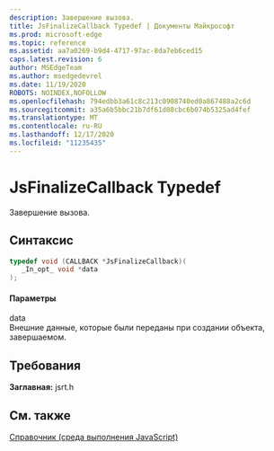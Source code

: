 ```yaml
---
description: Завершение вызова.
title: JsFinalizeCallback Typedef | Документы Майкрософт
ms.prod: microsoft-edge
ms.topic: reference
ms.assetid: aa7a0269-b9d4-4717-97ac-8da7eb6ced15
caps.latest.revision: 6
author: MSEdgeTeam
ms.author: msedgedevrel
ms.date: 11/19/2020
ROBOTS: NOINDEX,NOFOLLOW
ms.openlocfilehash: 794edbb3a61c8c213c0908740ed0a867488a2c6d
ms.sourcegitcommit: a35a6b5bbc21b7df61d08cbc6b074b5325ad4fef
ms.translationtype: MT
ms.contentlocale: ru-RU
ms.lasthandoff: 12/17/2020
ms.locfileid: "11235435"
---
```

# JsFinalizeCallback Typedef

Завершение вызова.  
  
## Синтаксис  
  
```cpp  
typedef void (CALLBACK *JsFinalizeCallback)(  
   _In_opt_ void *data  
);  
```  
  
#### Параметры  
 data  
 Внешние данные, которые были переданы при создании объекта, завершаемом.  
  
## Требования  
 **Заглавная:** jsrt.h  
  
## См. также  
 [Справочник (среда выполнения JavaScript)](../chakra-hosting/reference-javascript-runtime.md)
